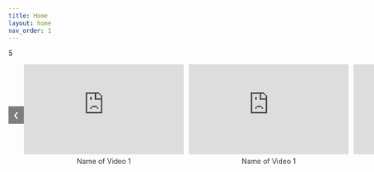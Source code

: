 ```yaml
---
title: Home
layout: home
nav_order: 1
---
```

5

<!DOCTYPE html>
<html lang="en">
<head>
<meta charset="UTF-8">
<meta name="viewport" content="width=device-width, initial-scale=1.0">
<title>YouTube Video Slideshow</title>
<style>
    body {
        position: relative;
    }
    
    .video-container {
        position: relative;
        margin-bottom: 20px;
        overflow: hidden;
    }
    
    .video-row {
        display: flex;
        flex-wrap: nowrap;
        transition: transform 0.3s ease;
        position: relative;
    }
    
    .video-item {
        flex: 0 0 auto;
        margin-right: 10px;
        text-align: center;
    }
    
    iframe {
        width: 320px;
        height: 180px;
    }
    
    .video-name {
        margin-top: 5px;
        font-size: 14px;
        color: #333;
    }

    .arrows-and-videos {
        display: flex;
        align-items: center;
    }

    .arrow-container {
        flex: 0 0 auto;
    }

    .prev, .next {
        background-color: rgba(0, 0, 0, 0.5);
        color: white;
        padding: 10px;
        border: none;
        cursor: pointer;
        z-index: 2;
        transition: color 0.3s, background-color 0.3s;
    }

    .prev:hover, .next:hover {
        background-color: rgba(128, 0, 128, 0.5);
    }
</style>
</head>
<body>
<div class="video-container">
    <div class="arrows-and-videos">
        <div class="arrow-container">
            <button class="prev" onclick="scrollVideos(-1)">❮</button>
        </div>
        <div class="video-row">
            <!-- Replace the following iframe src with the embed link of the playlist -->
            <div class="video-item">
                <iframe src="https://www.youtube.com/embed/videoseries?list=UULFWBkFj-M52u1UywvGOOVrkg" frameborder="0" allowfullscreen></iframe>
                <div class="video-name">Name of Video 1</div>
            </div>
            <div class="video-item">
                <iframe src="https://www.youtube.com/embed/videoseries?list=UULFWBkFj-M52u1UywvGOOVrkg" frameborder="0" allowfullscreen></iframe>
                <div class="video-name">Name of Video 1</div>
            </div>
            <div class="video-item">
                <iframe src="https://www.youtube.com/embed/videoseries?list=UULFWBkFj-M52u1UywvGOOVrkg" frameborder="0" allowfullscreen></iframe>
                <div class="video-name">Name of Video 1</div>
            </div>
            <div class="video-item">
                <iframe src="https://www.youtube.com/embed/videoseries?list=UULFWBkFj-M52u1UywvGOOVrkg" frameborder="0" allowfullscreen></iframe>
                <div class="video-name">Name of Video 1</div>
            </div>
            <div class="video-item">
                <iframe src="https://www.youtube.com/embed/videoseries?list=UULFWBkFj-M52u1UywvGOOVrkg" frameborder="0" allowfullscreen></iframe>
                <div class="video-name">Name of Video 1</div>
            </div>
            <div class="video-item">
                <iframe src="https://www.youtube.com/embed/videoseries?list=UULFWBkFj-M52u1UywvGOOVrkg" frameborder="0" allowfullscreen></iframe>
                <div class="video-name">Name of Video 1</div>
            </div>
            <div class="video-item">
                <iframe src="URL_OF_VIDEO_2" frameborder="0" allowfullscreen></iframe>
                <div class="video-name">Name of Video 2</div>
            </div>
            <!-- Repeat the same pattern for other videos -->
        </div>
        <div class="arrow-container">
            <button class="next" onclick="scrollVideos(1)">❯</button>
        </div>
    </div>
</div>

<script>
    let currentIndex = 0;

    function scrollVideos(direction) {
        const videoRow = document.querySelector('.video-row');
        const videoItems = document.querySelectorAll('.video-item');
        const numVideos = videoItems.length;
        const videoWidth = videoItems[0].offsetWidth + parseInt(window.getComputedStyle(videoItems[0]).marginRight);

        currentIndex = (currentIndex + direction + numVideos) % numVideos;
        const newPosition = -currentIndex * videoWidth;
        videoRow.style.transform = `translateX(${newPosition}px)`;
    }
</script>

</body>
</html>
